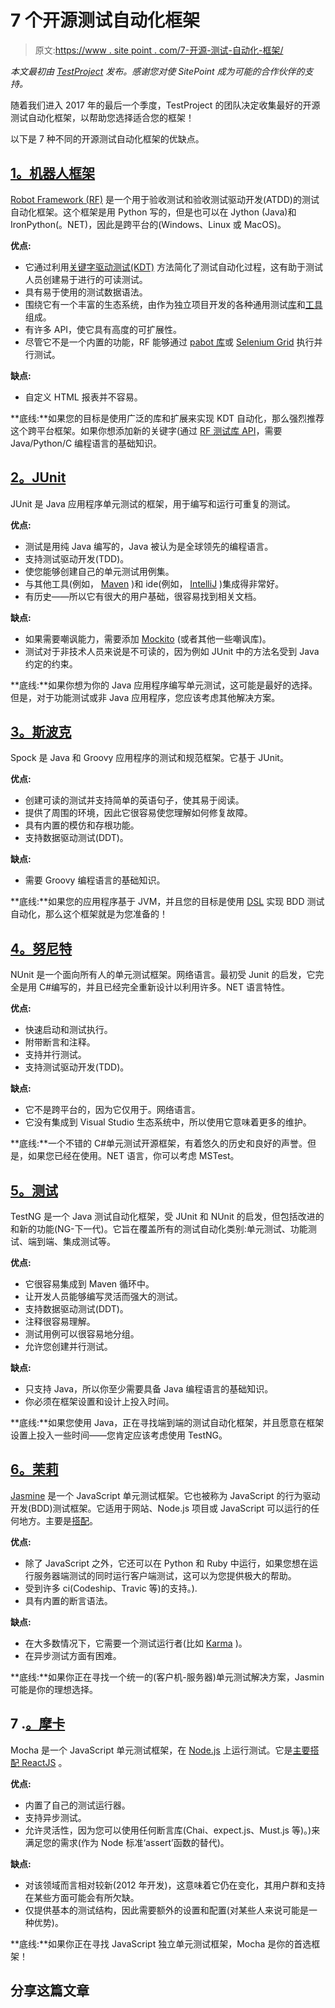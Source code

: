 # 7 个开源测试自动化框架

> 原文:[https://www . site point . com/7-开源-测试-自动化-框架/](https://www.sitepoint.com/7-open-source-test-automation-frameworks/)

*本文最初由 [TestProject](https://blog.testproject.io/2017/10/11/open-source-test-automation-frameworks/) 发布。感谢您对使 SitePoint 成为可能的合作伙伴的支持。*

随着我们进入 2017 年的最后一个季度，TestProject 的团队决定收集最好的开源测试自动化框架，以帮助您选择适合您的框架！

以下是 7 种不同的开源测试自动化框架的优缺点。

## [1。机器人框架](http://robotframework.org/?utm_source=sitepoint&utm_medium=article&utm_campaign=testproject_automation&utm_content=title)

[Robot Framework (RF)](https://blog.testproject.io/2016/11/22/robot-framework-introduction/) 是一个用于验收测试和验收测试驱动开发(ATDD)的测试自动化框架。这个框架是用 Python 写的，但是也可以在 Jython (Java)和 IronPython(。NET)，因此是跨平台的(Windows、Linux 或 MacOS)。

**优点:**

*   它通过利用[关键字驱动测试(KDT)](https://blog.testproject.io/2015/09/15/kdt-keywords-driven-testing-vs-test-automation-scripts/) 方法简化了测试自动化过程，这有助于测试人员创建易于进行的可读测试。
*   具有易于使用的测试数据语法。
*   围绕它有一个丰富的生态系统，由作为独立项目开发的各种通用测试[库](http://robotframework.org/#libraries)和[工具](http://robotframework.org/#tools)组成。
*   有许多 API，使它具有高度的可扩展性。
*   尽管它不是一个内置的功能，RF 能够通过 [pabot 库](https://github.com/mkorpela/pabot)或 [Selenium Grid](https://yuanjiang.space/setup-selenium-grid-to-use-in-robotframework) 执行并行测试。

**缺点:**

*   自定义 HTML 报表并不容易。

**底线:**如果您的目标是使用广泛的库和扩展来实现 KDT 自动化，那么强烈推荐这个跨平台框架。如果你想添加新的关键字(通过 [RF 测试库 API](http://robotframework.org/robotframework/latest/RobotFrameworkUserGuide.html#different-test-library-apis)，需要 Java/Python/C 编程语言的基础知识。

## [2。JUnit](http://junit.org/junit4/?utm_source=sitepoint&utm_medium=article&utm_campaign=testproject_automation&utm_content=title)

JUnit 是 Java 应用程序单元测试的框架，用于编写和运行可重复的测试。

**优点:**

*   测试是用纯 Java 编写的，Java 被认为是全球领先的编程语言。
*   支持测试驱动开发(TDD)。
*   使您能够创建自己的单元测试用例集。
*   与其他工具(例如， [Maven](https://maven.apache.org/) )和 ide(例如， [IntelliJ](https://www.jetbrains.com/idea/) )集成得非常好。
*   有历史——所以它有很大的用户基础，很容易找到相关文档。

**缺点:**

*   如果需要嘲讽能力，需要添加 [Mockito](http://site.mockito.org/) (或者其他一些嘲讽库)。
*   测试对于非技术人员来说是不可读的，因为例如 JUnit 中的方法名受到 Java 约定的约束。

**底线:**如果你想为你的 Java 应用程序编写单元测试，这可能是最好的选择。但是，对于功能测试或非 Java 应用程序，您应该考虑其他解决方案。

## [3。斯波克](http://spockframework.org/?utm_source=sitepoint&utm_medium=article&utm_campaign=testproject_automation&utm_content=title)

Spock 是 Java 和 Groovy 应用程序的测试和规范框架。它基于 JUnit。

**优点:**

*   创建可读的测试并支持简单的英语句子，使其易于阅读。
*   提供了周围的环境，因此它很容易使您理解如何修复故障。
*   具有内置的模仿和存根功能。
*   支持数据驱动测试(DDT)。

**缺点:**

*   需要 Groovy 编程语言的基础知识。

**底线:**如果您的应用程序基于 JVM，并且您的目标是使用 [DSL](https://en.wikipedia.org/wiki/Domain-specific_language) 实现 BDD 测试自动化，那么这个框架就是为您准备的！

## [4。努尼特](http://nunit.org/?utm_source=sitepoint&utm_medium=article&utm_campaign=testproject_automation&utm_content=title)

NUnit 是一个面向所有人的单元测试框架。网络语言。最初受 Junit 的启发，它完全是用 C#编写的，并且已经完全重新设计以利用许多。NET 语言特性。

**优点:**

*   快速启动和测试执行。
*   附带断言和注释。
*   支持并行测试。
*   支持测试驱动开发(TDD)。

**缺点:**

*   它不是跨平台的，因为它仅用于。网络语言。
*   它没有集成到 Visual Studio 生态系统中，所以使用它意味着更多的维护。

**底线:**一个不错的 C#单元测试开源框架，有着悠久的历史和良好的声誉。但是，如果您已经在使用。NET 语言，你可以考虑 MSTest。

## [5。测试](http://testng.org/doc/?utm_source=sitepoint&utm_medium=article&utm_campaign=testproject_automation&utm_content=title)

TestNG 是一个 Java 测试自动化框架，受 JUnit 和 NUnit 的启发，但包括改进的和新的功能(NG-下一代)。它旨在覆盖所有的测试自动化类别:单元测试、功能测试、端到端、集成测试等。

**优点:**

*   它很容易集成到 Maven 循环中。
*   让开发人员能够编写灵活而强大的测试。
*   支持数据驱动测试(DDT)。
*   注释很容易理解。
*   测试用例可以很容易地分组。
*   允许您创建并行测试。

**缺点:**

*   只支持 Java，所以你至少需要具备 Java 编程语言的基础知识。
*   你必须在框架设置和设计上投入时间。

**底线:**如果您使用 Java，正在寻找端到端的测试自动化框架，并且愿意在框架设置上投入一些时间——您肯定应该考虑使用 TestNG。

## [6。茉莉](https://jasmine.github.io/?utm_source=sitepoint&utm_medium=article&utm_campaign=testproject_automation&utm_content=title)

[Jasmine](https://blog.testproject.io/2016/08/14/javascript-unit-testing-with-tdd-jasmine-and-karma/) 是一个 JavaScript 单元测试框架。它也被称为 JavaScript 的行为驱动开发(BDD)测试框架。它适用于网站、Node.js 项目或 JavaScript 可以运行的任何地方。主要是[搭配](https://blog.testproject.io/2016/09/01/front-end-development-unit-test-automation-trends2/)。

**优点:**

*   除了 JavaScript 之外，它还可以在 Python 和 Ruby 中运行，如果您想在运行服务器端测试的同时运行客户端测试，这可以为您提供极大的帮助。
*   受到许多 ci(Codeship、Travic 等)的支持。).
*   具有内置的断言语法。

**缺点:**

*   在大多数情况下，它需要一个测试运行者(比如 [Karma](https://karma-runner.github.io/1.0/index.html) )。
*   在异步测试方面有困难。

**底线:**如果你正在寻找一个统一的(客户机-服务器)单元测试解决方案，Jasmin 可能是你的理想选择。

## 7 .[。摩卡](https://mochajs.org/?utm_source=sitepoint&utm_medium=article&utm_campaign=testproject_automation&utm_content=title)

Mocha 是一个 JavaScript 单元测试框架，在 [Node.js](https://nodejs.org/en/) 上运行测试。它是[主要搭配 ReactJS](https://blog.testproject.io/2016/09/01/front-end-development-unit-test-automation-trends2/) 。

**优点:**

*   内置了自己的测试运行器。
*   支持异步测试。
*   允许灵活性，因为您可以使用任何断言库(Chai、expect.js、Must.js 等)。)来满足您的需求(作为 Node 标准‘assert’函数的替代)。

**缺点:**

*   对该领域而言相对较新(2012 年开发)，这意味着它仍在变化，其用户群和支持在某些方面可能会有所欠缺。
*   仅提供基本的测试结构，因此需要额外的设置和配置(对某些人来说可能是一种优势)。

**底线:**如果你正在寻找 JavaScript 独立单元测试框架，Mocha 是你的首选框架！

## 分享这篇文章